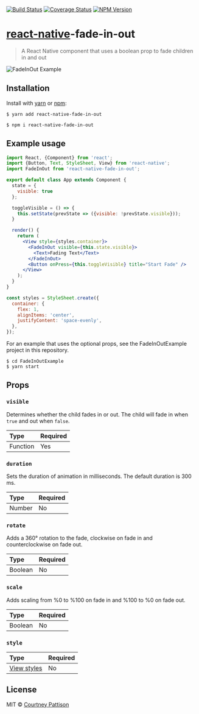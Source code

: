 [![Build Status][travis-img]][travis-url] [![Coverage Status][codecov-img]][codecov-url] [![NPM Version][npm-img]][npm-url]

# [react-native][react-native-url]-fade-in-out

> A React Native component that uses a boolean prop to fade children in and out

![FadeInOut Example][fade-in-out-img]

## Installation
Install with [yarn][yarn-url] or [npm][npm-home-url]:
```
$ yarn add react-native-fade-in-out
```
```
$ npm i react-native-fade-in-out
```

## Example usage
```jsx
import React, {Component} from 'react';
import {Button, Text, StyleSheet, View} from 'react-native';
import FadeInOut from 'react-native-fade-in-out';

export default class App extends Component {
  state = {
    visible: true
  };

  toggleVisible = () => {
    this.setState(prevState => ({visible: !prevState.visible}));
  }

  render() {
    return (
      <View style={styles.container}>
        <FadeInOut visible={this.state.visible}>
          <Text>Fading Text</Text>
        </FadeInOut>
        <Button onPress={this.toggleVisible} title="Start Fade" />
      </View>
    );
  }
}

const styles = StyleSheet.create({
  container: {
    flex: 1,
    alignItems: 'center',
    justifyContent: 'space-evenly',
  },
});

```
For an example that uses the optional props, see the FadeInOutExample project in this repository.
```
$ cd FadeInOutExample
$ yarn start
```

## Props
### `visible`
Determines whether the child fades in or out. The child will fade in when `true` and out when `false`. 

| Type       | Required |
|:-----------|----------|
| Function   | Yes      |

### `duration`
Sets the duration of animation in milliseconds. The default duration is 300 ms.

| Type       | Required |
|:-----------|----------|
| Number     | No       |

### `rotate`
Adds a 360° rotation to the fade, clockwise on fade in and counterclockwise on fade out.

| Type       | Required |
|:-----------|----------|
| Boolean    | No       |

### `scale`
Adds scaling from %0 to %100 on fade in and %100 to %0 on fade out.

| Type       | Required |
|:-----------|----------|
| Boolean    | No       |

### `style`
| Type                          | Required |
|:------------------------------|----------|
| [View styles][view-styles-url]| No       |

## License

MIT © [Courtney Pattison][courtney-url]

[codecov-img]: https://img.shields.io/codecov/c/github/courtneypattison/react-native-fade-in-out.svg
[codecov-url]: https://codecov.io/gh/courtneypattison/react-native-fade-in-out

[courtney-url]: https://courtneypattison.com/

[fade-in-out-img]: https://raw.githubusercontent.com/courtneypattison/react-native-fade-in-out/master/FadeInOut.gif

[npm-home-url]: https://www.npmjs.com/
[npm-img]: https://img.shields.io/npm/v/react-native-fade-in-out.svg
[npm-url]: https://www.npmjs.com/package/react-native-fade-in-out

[react-native-url]: https://facebook.github.io/react-native/

[travis-img]: https://img.shields.io/travis/courtneypattison/react-native-fade-in-out.svg
[travis-url]: https://travis-ci.org/courtneypattison/react-native-fade-in-out

[view-styles-url]: https://facebook.github.io/react-native/docs/view-style-props

[yarn-url]: https://yarnpkg.com/
